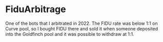 # FiduArbitrage
One of the bots that I arbitrated in 2022. The FIDU rate was below 1:1 on Curve pool, so I bought FIDU there and sold it when someone deposited into the Goldfinch pool and it was possible to withdraw at 1:1.
